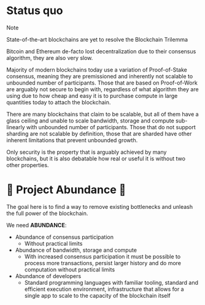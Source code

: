 # Status quo

> [!NOTE]
> State-of-the-art blockchains are yet to resolve the Blockchain Trilemma

Bitcoin and Ethereum de-facto lost decentralization due to their consensus algorithm, they are also very slow.

Majority of modern blockchains today use a variation of Proof-of-Stake consensus, meaning they are premissioned and
inherently not scalable to unbounded number of participants. Those that are based on Proof-of-Work are arguably not
secure to begin with, regardless of what algorithm they are using due to how cheap and easy it is to purchase compute in
large quantities today to attach the blockchain.

There are many blockchains that claim to be scalable, but all of them have a glass ceiling and unable to scale
bandwidth, storage and compute sub-linearly with unbounded number of participants. Those that do not support sharding
are not scalable by definition, those that are sharded have other inherent limitations that prevent unbounded growth.

Only security is the property that is arguably achieved by many blockchains, but it is also debatable how real or useful
it is without two other properties.

# 🚧 Project Abundance 🚧

The goal here is to find a way to remove existing bottlenecks and unleash the full power of the blockchain.

We need **ABUNDANCE**:

* Abundance of consensus participation
    * Without practical limits
* Abundance of bandwidth, storage and compute
    * With increased consensus participation it must be possible to process more transactions, persist larger history
      and do more computation without practical limits
* Abundance of developers
    * Standard programming languages with familiar tooling, standard and efficient execution environment, infrastructure
      that allows for a single app to scale to the capacity of the blockchain itself

